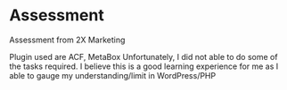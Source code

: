 # Assessment
Assessment from 2X Marketing

Plugin used are ACF, MetaBox 
Unfortunately, I did not able to do some of the tasks required. I believe this is a good learning experience for me as I able to gauge my understanding/limit in WordPress/PHP
